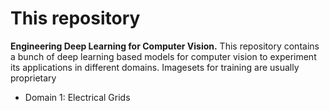 # This repository

<b>Engineering Deep Learning for Computer Vision.</b> This repository contains a bunch of deep learning based models for computer vision to experiment its applications in different domains. Imagesets for training are usually proprietary 
</br>
<ul>
<li>Domain 1: Electrical Grids</li>
</ul>
